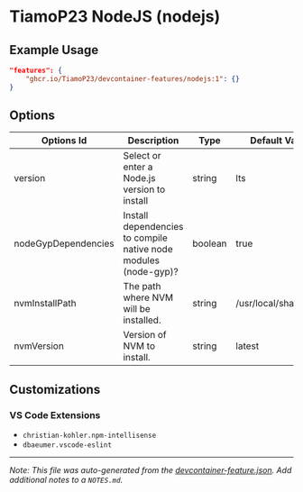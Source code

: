 
# TiamoP23 NodeJS (nodejs)



## Example Usage

```json
"features": {
    "ghcr.io/TiamoP23/devcontainer-features/nodejs:1": {}
}
```

## Options

| Options Id | Description | Type | Default Value |
|-----|-----|-----|-----|
| version | Select or enter a Node.js version to install | string | lts |
| nodeGypDependencies | Install dependencies to compile native node modules (node-gyp)? | boolean | true |
| nvmInstallPath | The path where NVM will be installed. | string | /usr/local/share/nvm |
| nvmVersion | Version of NVM to install. | string | latest |

## Customizations

### VS Code Extensions

- `christian-kohler.npm-intellisense`
- `dbaeumer.vscode-eslint`



---

_Note: This file was auto-generated from the [devcontainer-feature.json](https://github.com/TiamoP23/devcontainer-features/blob/main/src/nodejs/devcontainer-feature.json).  Add additional notes to a `NOTES.md`._
